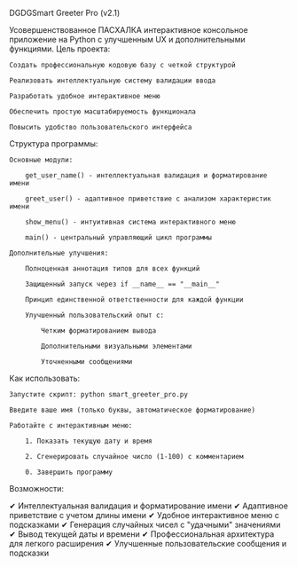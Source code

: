 DGDGSmart Greeter Pro (v2.1)

Усовершенствованное ПАСХАЛКА интерактивное консольное приложение на Python с улучшенным UX и дополнительными функциями.
Цель проекта:

    Создать профессиональную кодовую базу с четкой структурой

    Реализовать интеллектуальную систему валидации ввода

    Разработать удобное интерактивное меню

    Обеспечить простую масштабируемость функционала

    Повысить удобство пользовательского интерфейса

Структура программы:

    Основные модули:

        get_user_name() - интеллектуальная валидация и форматирование имени

        greet_user() - адаптивное приветствие с анализом характеристик имени

        show_menu() - интуитивная система интерактивного меню

        main() - центральный управляющий цикл программы

    Дополнительные улучшения:

        Полноценная аннотация типов для всех функций

        Защищенный запуск через if __name__ == "__main__"

        Принцип единственной ответственности для каждой функции

        Улучшенный пользовательский опыт с:

            Четким форматированием вывода

            Дополнительными визуальными элементами

            Уточненными сообщениями

Как использовать:

    Запустите скрипт: python smart_greeter_pro.py

    Введите ваше имя (только буквы, автоматическое форматирование)

    Работайте с интерактивным меню:

        1. Показать текущую дату и время

        2. Сгенерировать случайное число (1-100) с комментарием

        0. Завершить программу

Возможности:

✔ Интеллектуальная валидация и форматирование имени
✔ Адаптивное приветствие с учетом длины имени
✔ Удобное интерактивное меню с подсказками
✔ Генерация случайных чисел с "удачными" значениями
✔ Вывод текущей даты и времени
✔ Профессиональная архитектура для легкого расширения
✔ Улучшенные пользовательские сообщения и подсказки
